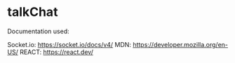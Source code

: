 # talkChat

Documentation used:

Socket.io: https://socket.io/docs/v4/
MDN: https://developer.mozilla.org/en-US/
REACT: https://react.dev/
